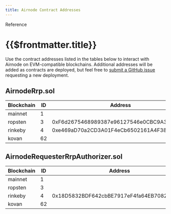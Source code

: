 ```yaml
---
title: Airnode Contract Addresses
---
```


<TitleSpan>Reference</TitleSpan>

# {{$frontmatter.title}}

<TocHeader />
<TOC class="table-of-contents" :include-level="[2,3]" />

Use the contract addresses listed in the tables below to interact with Airnode
on EVM-compatible blockchains. Additional addresses will be added as contracts
are deployed, but feel free to
[submit a GitHub issue](https://github.com/api3dao/airnode/issues) requesting a
new deployment.

## AirnodeRrp.sol

| Blockchain | ID  | Address                                    |
| ---------- | --- | ------------------------------------------ |
| mainnet    | 1   |                                            |
| ropsten    | 3   | 0xF6d2675468989387e96127546e0CBC9A384fa418 |
| rinkeby    | 4   | 0xe469aD70a2CD3A01F4eCb6502161A4F381c1F659 |
| kovan      | 62  |                                            |

## AirnodeRequesterRrpAuthorizer.sol

| Blockchain | ID  | Address                                    |
| ---------- | --- | ------------------------------------------ |
| mainnet    | 1   |                                            |
| ropsten    | 3   |                                            |
| rinkeby    | 4   | 0x18D5832BDF642cbBE7917eF4fa64EB7082486806 |
| kovan      | 62  |                                            |
